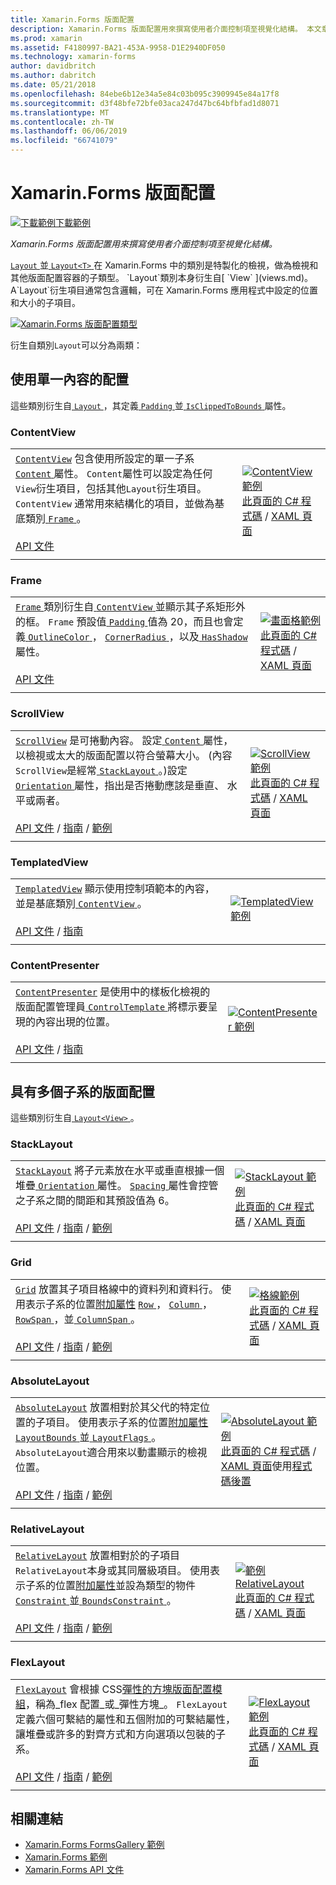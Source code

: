 ```yaml
---
title: Xamarin.Forms 版面配置
description: Xamarin.Forms 版面配置用來撰寫使用者介面控制項至視覺化結構。 本文章列出包含在 Xamarin.Forms 中的配置。
ms.prod: xamarin
ms.assetid: F4180997-BA21-453A-9958-D1E2940DF050
ms.technology: xamarin-forms
author: davidbritch
ms.author: dabritch
ms.date: 05/21/2018
ms.openlocfilehash: 84ebe6b12e34a5e84c03b095c3909945e84a17f8
ms.sourcegitcommit: d3f48bfe72bfe03aca247d47bc64bfbfad1d8071
ms.translationtype: MT
ms.contentlocale: zh-TW
ms.lasthandoff: 06/06/2019
ms.locfileid: "66741079"
---
```

# <a name="xamarinforms-layouts"></a>Xamarin.Forms 版面配置

[![下載範例](~/media/shared/download.png)下載範例](https://developer.xamarin.com/samples/xamarin-forms/FormsGallery/)

_Xamarin.Forms 版面配置用來撰寫使用者介面控制項至視覺化結構。_

[ `Layout` ](xref:Xamarin.Forms.Layout)並[ `Layout<T>` ](xref:Xamarin.Forms.Layout`1)在 Xamarin.Forms 中的類別是特製化的檢視，做為檢視和其他版面配置容器的子類型。 `Layout`類別本身衍生自[ `View` ](views.md)。 A`Layout`衍生項目通常包含邏輯，可在 Xamarin.Forms 應用程式中設定的位置和大小的子項目。

[![Xamarin.Forms 版面配置類型](layouts-images/layouts-sml.png "Xamarin.Forms 版面配置類型")](layouts-images/layouts.png#lightbox "Xamarin.Forms 版面配置類型")

衍生自類別`Layout`可以分為兩類：

## <a name="layouts-with-single-content"></a>使用單一內容的配置

這些類別衍生自[ `Layout` ](xref:Xamarin.Forms.Layout)，其定義[ `Padding` ](xref:Xamarin.Forms.Layout.Padding)並[ `IsClippedToBounds` ](xref:Xamarin.Forms.Layout.IsClippedToBounds)屬性。

<a name="contentView" />

### <a name="contentview"></a>ContentView

|     |     |
| --- | --- |
| [`ContentView`](xref:Xamarin.Forms.ContentView) 包含使用所設定的單一子系[ `Content` ](xref:Xamarin.Forms.ContentView.Content)屬性。 `Content`屬性可以設定為任何`View`衍生項目，包括其他`Layout`衍生項目。 `ContentView` 通常用來結構化的項目，並做為基底類別[ `Frame` ](#frame)。<br /><br />[API 文件](xref:Xamarin.Forms.ContentView) | [![ContentView 範例](layouts-images/ContentView.png "ContentView 範例")](layouts-images/ContentView-Large.png#lightbox "ContentView 範例")<br />[此頁面的 C# 程式碼](https://github.com/xamarin/xamarin-forms-samples/blob/master/FormsGallery/FormsGallery/FormsGallery/CodeExamples/ContentViewDemoPage.cs) / [XAML 頁面](https://github.com/xamarin/xamarin-forms-samples/blob/master/FormsGallery/FormsGallery/FormsGallery/XamlExamples/ContentViewDemoPage.xaml) |
|     |     |

<a named="frame" />

### <a name="frame"></a>Frame

|     |     |
| --- | --- |
| [ `Frame` ](xref:Xamarin.Forms.Frame)類別衍生自[ `ContentView` ](#contentView)並顯示其子系矩形外的框。 `Frame` 預設值[ `Padding` ](xref:Xamarin.Forms.Layout.Padding)值為 20，而且也會定義[ `OutlineColor` ](xref:Xamarin.Forms.Frame.OutlineColor)， [ `CornerRadius` ](xref:Xamarin.Forms.Frame.CornerRadius)，以及[ `HasShadow` ](xref:Xamarin.Forms.Frame.HasShadow)屬性。<br /><br />[API 文件](xref:Xamarin.Forms.Frame) | [![畫面格範例](layouts-images/Frame.png "畫面格範例")](layouts-images/Frame-Large.png#lightbox "框架範例")<br />[此頁面的 C# 程式碼](https://github.com/xamarin/xamarin-forms-samples/blob/master/FormsGallery/FormsGallery/FormsGallery/CodeExamples/FrameDemoPage.cs) / [XAML 頁面](https://github.com/xamarin/xamarin-forms-samples/blob/master/FormsGallery/FormsGallery/FormsGallery/XamlExamples/FrameDemoPage.xaml) |
|     |     |

<a name="scrollView" />

### <a name="scrollview"></a>ScrollView

|     |     |
| --- | --- |
| [`ScrollView`](xref:Xamarin.Forms.ScrollView) 是可捲動內容。 設定[ `Content` ](xref:Xamarin.Forms.ScrollView.Content)屬性，以檢視或太大的版面配置以符合螢幕大小。 (內容`ScrollView`是經常[ `StackLayout` ](#stackLayout)。)設定[ `Orientation` ](xref:Xamarin.Forms.ScrollView.Orientation)屬性，指出是否捲動應該是垂直、 水平或兩者。<br /><br />[API 文件](xref:Xamarin.Forms.ScrollView) / [指南](~/xamarin-forms/user-interface/layouts/scroll-view.md) / [範例](https://developer.xamarin.com/samples/xamarin-forms/UserInterface/Layout/) | [![ScrollView 範例](layouts-images/ScrollView.png "ScrollView 範例")](layouts-images/ScrollView-Large.png#lightbox "ScrollView 範例")<br />[此頁面的 C# 程式碼](https://github.com/xamarin/xamarin-forms-samples/blob/master/FormsGallery/FormsGallery/FormsGallery/CodeExamples/ScrollViewDemoPage.cs) / [XAML 頁面](https://github.com/xamarin/xamarin-forms-samples/blob/master/FormsGallery/FormsGallery/FormsGallery/XamlExamples/ScrollViewDemoPage.xaml) |
|     |     |

### <a name="templatedview"></a>TemplatedView

|     |     |
| --- | --- |
| [`TemplatedView`](xref:Xamarin.Forms.TemplatedView) 顯示使用控制項範本的內容，並是基底類別[ `ContentView` ](#contentView)。<br /><br />[API 文件](xref:Xamarin.Forms.TemplatedView) / [指南](~/xamarin-forms/app-fundamentals/templates/control-templates/index.md) | [![TemplatedView 範例](layouts-images/TemplatedView.png "TemplatedView 範例")](layouts-images/TemplatedView.png#lightbox "TemplatedView 範例") |
|     |     |

### <a name="contentpresenter"></a>ContentPresenter

|     |     |
| --- | --- |
| [`ContentPresenter`](xref:Xamarin.Forms.ContentPresenter) 是使用中的樣板化檢視的版面配置管理員[ `ControlTemplate` ](xref:Xamarin.Forms.ControlTemplate)將標示要呈現的內容出現的位置。<br /><br />[API 文件](xref:Xamarin.Forms.ContentPresenter) / [指南](~/xamarin-forms/app-fundamentals/templates/control-templates/index.md) | [![ContentPresenter 範例](layouts-images/ContentPresenter.png "ContentPresenter 範例")](layouts-images/ContentPresenter.png#lightbox "ContentPresenter 範例") |
|     |     |

## <a name="layouts-with-multiple-children"></a>具有多個子系的版面配置

這些類別衍生自[ `Layout<View>` ](xref:Xamarin.Forms.Layout`1)。

<a name="stackLayout" />

### <a name="stacklayout"></a>StackLayout

|     |     |
| --- | --- |
| [`StackLayout`](xref:Xamarin.Forms.StackLayout) 將子元素放在水平或垂直根據一個堆疊[ `Orientation` ](xref:Xamarin.Forms.StackLayout.Orientation)屬性。 [ `Spacing` ](xref:Xamarin.Forms.StackLayout.Spacing)屬性會控管之子系之間的間距和其預設值為 6。<br /><br />[API 文件](xref:Xamarin.Forms.StackLayout) / [指南](~/xamarin-forms/user-interface/layouts/stack-layout.md) / [範例](https://developer.xamarin.com/samples/xamarin-forms/UserInterface/Layout/)| [![StackLayout 範例](layouts-images/StackLayout.png "StackLayout 範例")](layouts-images/StackLayout-Large.png#lightbox "StackLayout 範例")<br />[此頁面的 C# 程式碼](https://github.com/xamarin/xamarin-forms-samples/blob/master/FormsGallery/FormsGallery/FormsGallery/CodeExamples/StackLayoutDemoPage.cs) / [XAML 頁面](https://github.com/xamarin/xamarin-forms-samples/blob/master/FormsGallery/FormsGallery/FormsGallery/XamlExamples/StackLayoutDemoPage.xaml) |
|     |     |

<a name="grid" />

### <a name="grid"></a>Grid

|     |     |
| --- | --- |
| [`Grid`](xref:Xamarin.Forms.Grid) 放置其子項目格線中的資料列和資料行。 使用表示子系的位置[附加屬性](~/xamarin-forms/xaml/attached-properties.md) [ `Row` ](xref:Xamarin.Forms.Grid.RowProperty)， [ `Column` ](xref:Xamarin.Forms.Grid.ColumnProperty)， [ `RowSpan` ](xref:Xamarin.Forms.Grid.RowSpanProperty)，並[ `ColumnSpan` ](xref:Xamarin.Forms.Grid.ColumnSpanProperty)。<br /><br />[API 文件](xref:Xamarin.Forms.Grid) / [指南](~/xamarin-forms/user-interface/layouts/grid.md) / [範例](https://developer.xamarin.com/samples/xamarin-forms/UserInterface/Layout/) | [![格線範例](layouts-images/Grid.png "格線範例")](layouts-images/Grid-Large.png#lightbox "格線範例")<br />[此頁面的 C# 程式碼](https://github.com/xamarin/xamarin-forms-samples/blob/master/FormsGallery/FormsGallery/FormsGallery/CodeExamples/GridDemoPage.cs) / [XAML 頁面](https://github.com/xamarin/xamarin-forms-samples/blob/master/FormsGallery/FormsGallery/FormsGallery/XamlExamples/GridDemoPage.xaml) |
|     |     |

### <a name="absolutelayout"></a>AbsoluteLayout

|     |     |
| --- | --- |
| [`AbsoluteLayout`](xref:Xamarin.Forms.AbsoluteLayout) 放置相對於其父代的特定位置的子項目。 使用表示子系的位置[附加屬性](~/xamarin-forms/xaml/attached-properties.md) [ `LayoutBounds` ](xref:Xamarin.Forms.AbsoluteLayout.LayoutBoundsProperty)並[ `LayoutFlags` ](xref:Xamarin.Forms.AbsoluteLayout.LayoutFlagsProperty)。 `AbsoluteLayout`適合用來以動畫顯示的檢視位置。<br /><br />[API 文件](xref:Xamarin.Forms.AbsoluteLayout) / [指南](~/xamarin-forms/user-interface/layouts/absolute-layout.md) / [範例](https://developer.xamarin.com/samples/xamarin-forms/UserInterface/Layout/) | [![AbsoluteLayout 範例](layouts-images/AbsoluteLayout.png "AbsoluteLayout 範例")](layouts-images/AbsoluteLayout-Large.png#lightbox "AbsoluteLayout 範例")<br />[此頁面的 C# 程式碼](https://github.com/xamarin/xamarin-forms-samples/blob/master/FormsGallery/FormsGallery/FormsGallery/CodeExamples/AbsoluteLayoutdDemoPage.cs) / [XAML 頁面](https://github.com/xamarin/xamarin-forms-samples/blob/master/FormsGallery/FormsGallery/FormsGallery/XamlExamples/AbsoluteLayoutDemoPage.xaml)使用[程式碼後置](https://github.com/xamarin/xamarin-forms-samples/blob/master/FormsGallery/FormsGallery/FormsGallery/XamlExamples/AbsoluteLayoutDemoPage.xaml.cs) |
|     |     |

### <a name="relativelayout"></a>RelativeLayout

|     |     |
| --- | --- |
| [`RelativeLayout`](xref:Xamarin.Forms.RelativeLayout) 放置相對於的子項目`RelativeLayout`本身或其同層級項目。 使用表示子系的位置[附加屬性](~/xamarin-forms/xaml/attached-properties.md)並設為類型的物件[ `Constraint` ](xref:Xamarin.Forms.Constraint)並[ `BoundsConstraint` ](xref:Xamarin.Forms.Constraint)。<br /><br />[API 文件](xref:Xamarin.Forms.RelativeLayout) / [指南](~/xamarin-forms/user-interface/layouts/relative-layout.md) / [範例](https://developer.xamarin.com/samples/xamarin-forms/UserInterface/Layout/) | [![範例 RelativeLayout](layouts-images/RelativeLayout.png "RelativeLayout 範例")](layouts-images/RelativeLayout-Large.png#lightbox "RelativeLayout 範例")<br />[此頁面的 C# 程式碼](https://github.com/xamarin/xamarin-forms-samples/blob/master/FormsGallery/FormsGallery/FormsGallery/CodeExamples/RelativeLayoutDemoPage.cs) / [XAML 頁面](https://github.com/xamarin/xamarin-forms-samples/blob/master/FormsGallery/FormsGallery/FormsGallery/XamlExamples/RelativeLayoutDemoPage.xaml) |
|     |     |

### <a name="flexlayout"></a>FlexLayout

|     |     |
| --- | --- |
| [`FlexLayout`](xref:Xamarin.Forms.FlexLayout) 會根據 CSS[彈性的方塊版面配置模組](http://www.w3.org/TR/css-flexbox-1/)，稱為_flex 配置_或_彈性方塊_。 `FlexLayout` 定義六個可繫結的屬性和五個附加的可繫結屬性，讓堆疊或許多的對齊方式和方向選項以包裝的子系。<br /><br />[API 文件](xref:Xamarin.Forms.FlexLayout) / [指南](~/xamarin-forms/user-interface/layouts/flex-layout.md) / [範例](https://developer.xamarin.com/samples/xamarin-forms/UserInterface/FlexLayoutDemos/) | [![FlexLayout 範例](layouts-images/FlexLayout.png "FlexLayout 範例")](layouts-images/FlexLayout-Large.png#lightbox "FlexLayout 範例")<br />[此頁面的 C# 程式碼](https://github.com/xamarin/xamarin-forms-samples/blob/master/FormsGallery/FormsGallery/FormsGallery/CodeExamples/FlexLayoutDemoPage.cs) / [XAML 頁面](https://github.com/xamarin/xamarin-forms-samples/blob/master/FormsGallery/FormsGallery/FormsGallery/XamlExamples/FlexLayoutDemoPage.xaml) |
|     |     |

## <a name="related-links"></a>相關連結

- [Xamarin.Forms FormsGallery 範例](https://developer.xamarin.com/samples/xamarin-forms/FormsGallery/)
- [Xamarin.Forms 範例](https://developer.xamarin.com/samples/xamarin-forms/all/)
- [Xamarin.Forms API 文件](https://docs.microsoft.com/dotnet/api/xamarin.forms?view=xamarin-forms)
